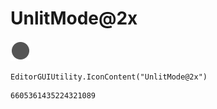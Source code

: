 # UnlitMode@2x
![](/img/UnlitMode@2x.png)

``` CSharp
EditorGUIUtility.IconContent("UnlitMode@2x")
```
```
6605361435224321089
```
